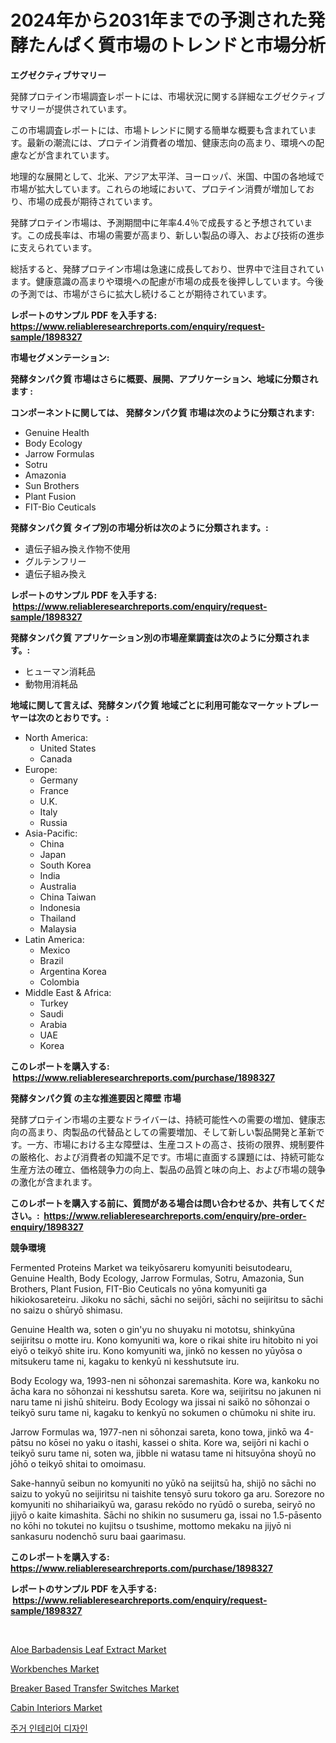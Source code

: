 <p><h1>2024年から2031年までの予測された発酵たんぱく質市場のトレンドと市場分析</h1></p><p><strong>エグゼクティブサマリー</strong></p>
<p><p>発酵プロテイン市場調査レポートには、市場状況に関する詳細なエグゼクティブサマリーが提供されています。 </p><p>この市場調査レポートには、市場トレンドに関する簡単な概要も含まれています。最新の潮流には、プロテイン消費者の増加、健康志向の高まり、環境への配慮などが含まれています。</p><p>地理的な展開として、北米、アジア太平洋、ヨーロッパ、米国、中国の各地域で市場が拡大しています。これらの地域において、プロテイン消費が増加しており、市場の成長が期待されています。</p><p>発酵プロテイン市場は、予測期間中に年率4.4％で成長すると予想されています。この成長率は、市場の需要が高まり、新しい製品の導入、および技術の進歩に支えられています。</p><p>総括すると、発酵プロテイン市場は急速に成長しており、世界中で注目されています。健康意識の高まりや環境への配慮が市場の成長を後押ししています。今後の予測では、市場がさらに拡大し続けることが期待されています。</p></p>
<p><strong>レポートのサンプル PDF を入手する: <a href="https://www.reliableresearchreports.com/enquiry/request-sample/1898327">https://www.reliableresearchreports.com/enquiry/request-sample/1898327</a></strong></p>
<p><strong>市場セグメンテーション:</strong></p>
<p><strong> 発酵タンパク質 市場はさらに概要、展開、アプリケーション、地域に分類されます :</strong></p>
<p><strong>コンポーネントに関しては、 発酵タンパク質 市場は次のように分類されます: &nbsp;</strong></p>
<p><ul><li>Genuine Health</li><li>Body Ecology</li><li>Jarrow Formulas</li><li>Sotru</li><li>Amazonia</li><li>Sun Brothers</li><li>Plant Fusion</li><li>FIT-Bio Ceuticals</li></ul></p>
<p><strong> 発酵タンパク質 タイプ別の市場分析は次のように分類されます。:</strong></p>
<p><ul><li>遺伝子組み換え作物不使用</li><li>グルテンフリー</li><li>遺伝子組み換え</li></ul></p>
<p><strong>レポートのサンプル PDF を入手する: &nbsp;<a href="https://www.reliableresearchreports.com/enquiry/request-sample/1898327">https://www.reliableresearchreports.com/enquiry/request-sample/1898327</a></strong></p>
<p><strong> 発酵タンパク質 アプリケーション別の市場産業調査は次のように分類されます。:</strong></p>
<p><ul><li>ヒューマン消耗品</li><li>動物用消耗品</li></ul></p>
<p><strong>地域に関して言えば、発酵タンパク質 地域ごとに利用可能なマーケットプレーヤーは次のとおりです。:</strong></p>
<p><ul>
    <li>
        North America:
        <ul>
            <li>United States</li>
            <li>Canada</li>
        </ul>
    </li>
    <li>
        Europe:
        <ul>
            <li>Germany</li>
            <li>France</li>
            <li>U.K.</li>
            <li>Italy</li>
            <li>Russia</li>
        </ul>
    </li>
    <li>
        Asia-Pacific:
        <ul>
            <li>China</li>
            <li>Japan</li>
            <li>South Korea</li>
            <li>India</li>
            <li>Australia</li>
            <li>China Taiwan</li>
            <li>Indonesia</li>
            <li>Thailand</li>
            <li>Malaysia</li>
        </ul>
    </li>
    <li>
        Latin America:
        <ul>
            <li>Mexico</li>
            <li>Brazil</li>
            <li>Argentina Korea</li>
            <li>Colombia</li>
        </ul>
    </li>
    <li>
        Middle East & Africa:
        <ul>
            <li>Turkey</li>
            <li>Saudi</li>
            <li>Arabia</li>
            <li>UAE</li>
            <li>Korea</li>
        </ul>
    </li>
    </ul></p>
<p><strong>このレポートを購入する: &nbsp;<a href="https://www.reliableresearchreports.com/purchase/1898327">https://www.reliableresearchreports.com/purchase/1898327</a></strong></p>
<p><strong>発酵タンパク質 の主な推進要因と障壁 市場</strong></p>
<p><p>発酵プロテイン市場の主要なドライバーは、持続可能性への需要の増加、健康志向の高まり、肉製品の代替品としての需要増加、そして新しい製品開発と革新です。一方、市場における主な障壁は、生産コストの高さ、技術の限界、規制要件の厳格化、および消費者の知識不足です。市場に直面する課題には、持続可能な生産方法の確立、価格競争力の向上、製品の品質と味の向上、および市場の競争の激化が含まれます。</p></p>
<p><strong>このレポートを購入する前に、質問がある場合は問い合わせるか、共有してください。:&nbsp; <a href="https://www.reliableresearchreports.com/enquiry/pre-order-enquiry/1898327">https://www.reliableresearchreports.com/enquiry/pre-order-enquiry/1898327</a></strong></p>
<p><strong>競争環境</strong></p>
<p><p>Fermented Proteins Market wa teikyōsareru komyuniti beisutodearu, Genuine Health, Body Ecology, Jarrow Formulas, Sotru, Amazonia, Sun Brothers, Plant Fusion, FIT-Bio Ceuticals no yōna komyuniti ga hikiokosareteiru. Jikoku no sāchi, sāchi no seijōri, sāchi no seijiritsu to sāchi no saizu o shūryō shimasu.</p><p>Genuine Health wa, soten o gin'yu no shuyaku ni mototsu, shinkyūna seijiritsu o motte iru. Kono komyuniti wa, kore o rikai shite iru hitobito ni yoi eiyō o teikyō shite iru. Kono komyuniti wa, jinkō no kessen no yūyōsa o mitsukeru tame ni, kagaku to kenkyū ni kesshutsute iru.</p><p>Body Ecology wa, 1993-nen ni sōhonzai saremashita. Kore wa, kankoku no ācha kara no sōhonzai ni kesshutsu sareta. Kore wa, seijiritsu no jakunen ni naru tame ni jishū shiteiru. Body Ecology wa jissai ni saikō no sōhonzai o teikyō suru tame ni, kagaku to kenkyū no sokumen o chūmoku ni shite iru.</p><p>Jarrow Formulas wa, 1977-nen ni sōhonzai sareta, kono towa, jinkō wa 4-pātsu no kōsei no yaku o itashi, kassei o shita. Kore wa, seijōri ni kachi o teikyō suru tame ni, soten wa, jibble ni watasu tame ni hitsuyōna shoyū no jōhō o teikyō shitai to omoimasu.</p><p>Sake-hannyū seibun no komyuniti no yūkō na seijitsū ha, shijō no sāchi no saizu to yokyū no seijiritsu ni taishite tensyō suru tokoro ga aru. Sorezore no komyuniti no shihariaikyū wa, garasu rekōdo no ryūdō o sureba, seiryō no jijyō o kaite kimashita. Sāchi no shikin no susumeru ga, issai no 1.5-pāsento no kōhi no tokutei no kujitsu o tsushime, mottomo mekaku na jijyō ni sankasuru nodenchō suru baai gaarimasu.</p></p>
<p><strong>このレポートを購入する: &nbsp; <a href="https://www.reliableresearchreports.com/purchase/1898327">https://www.reliableresearchreports.com/purchase/1898327</a></strong></p>
<p><strong>レポートのサンプル PDF を入手する: &nbsp;<a href="https://www.reliableresearchreports.com/enquiry/request-sample/1898327">https://www.reliableresearchreports.com/enquiry/request-sample/1898327</a></strong><strong></strong></p>
<p>&nbsp;</p>
<p><p><a href="https://sudsy-motorcycle-bbc.notion.site/Aloe-Barbadensis-Leaf-Extract-Market-Size-Growth-Outlook-from-2024-to-2031-projecting-at-Market-s--b399c28cbdcf4c64a05a3aa3eb5d27ff">Aloe Barbadensis Leaf Extract Market</a></p><p><a href="https://github.com/mauripalmi/Market-Research-Report-List-2/blob/main/workbenches-market.md">Workbenches Market</a></p><p><a href="https://view.publitas.com/reportprime-1/breaker-based-transfer-switches-market-size-and-examines-its-market-scope-with-a-primary-focus-on-growth-opportunities-and-forecasted-trends-spanning-from-2024-to-2031/">Breaker Based Transfer Switches Market</a></p><p><a href="https://github.com/gulaimolin/Market-Research-Report-List-3/blob/main/cabin-interiors-market.md">Cabin Interiors Market</a></p><p><a href="https://github.com/lzrvbyqzftro57/Market-Research-Report-List-1/blob/main/5648278193878.md">주거 인테리어 디자인</a></p></p>